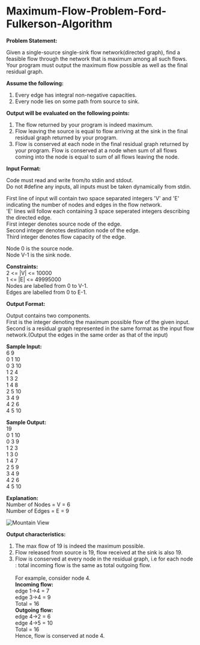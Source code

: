 # Maximum-Flow-Problem-Ford-Fulkerson-Algorithm

<b>Problem Statement:</b>

Given a single-source single-sink flow network(directed graph), find a feasible flow through the network that is maximum among all such flows.</br>
Your program must output the maximum flow possible as well as the final residual graph.

<b>Assume the following:</b></br>
1) Every edge has integral non-negative capacities.</br>
2) Every node lies on some path from source to sink.</br>

<b>Output will be evaluated on the following points:</b></br>
1) The flow returned by your program is indeed maximum.</br>
2) Flow leaving the source is equal to flow arriving at the sink in the final residual graph returned by your program.</br>
3) Flow is conserved at each node in the final residual graph returned by your program. Flow is conserved at a node when sum of all flows coming into the node is equal to sum of all flows leaving the node.

<b>Input Format:</b></br>

Code must read and write from/to stdin and stdout.</br>
Do not #define any inputs, all inputs must be taken dynamically from stdin.

First line of input will contain two space separated integers 'V' and 'E' indicating the number of nodes and edges in the flow network.</br>
'E' lines will follow each containing 3 space seperated integers describing the directed edge.</br>
First integer denotes source node of the edge.</br>
Second integer denotes destination node of the edge.</br>
Third integer denotes flow capacity of the edge.

Node 0 is the source node.</br>
Node V-1 is the sink node.

<b>Constraints:</b></br>
2 <= |V| <= 10000</br>
1 <= |E| <= 49995000</br>
Nodes are labelled from 0 to V-1.</br>
Edges are labelled from 0 to E-1.

<b>Output Format:</b>

Output contains two components.</br>
First is the integer denoting the maximum possible flow of the given input.</br>
Second is a residual graph represented in the same format as the input flow network.(Output the edges in the same order as that of the input)

<b>Sample Input:</b></br>
6 9</br>
0 1 10</br>
0 3 10</br>
1 2 4</br>
1 3 2</br>
1 4 8</br>
2 5 10</br>
3 4 9</br>
4 2 6</br>
4 5 10</br>

<b>Sample Output:</b></br>
19</br>
0 1 10</br>
0 3 9</br>
1 2 3</br>
1 3 0</br>
1 4 7</br>
2 5 9</br>
3 4 9</br>
4 2 6</br>
4 5 10</br>

<b>Explanation:</b></br>
Number of Nodes = V = 6</br>
Number of Edges = E = 9</br>

<img src="image-path" alt="Mountain View"/>

<b>Output characteristics:</b></br>
1) The max flow of 19 is indeed the maximum possible.</br>
2) Flow released from source is 19, flow received at the sink is also 19.</br>
3) Flow is conserved at every node in the residual graph, i.e for each node : total incoming flow is the same as total outgoing flow.</br></br>
For example, consider node 4.</br>
  <b>Incoming flow:</b></br>
    edge 1->4 = 7</br>
    edge 3->4 = 9</br>
    Total = 16</br>
  <b>Outgoing flow:</b></br>
    edge 4->2 = 6</br>
    edge 4->5 = 10</br>
    Total = 16</br>
  Hence, flow is conserved at node 4.
